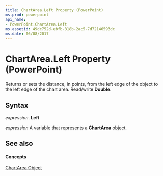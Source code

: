 ```yaml
---
title: ChartArea.Left Property (PowerPoint)
ms.prod: powerpoint
api_name:
- PowerPoint.ChartArea.Left
ms.assetid: 49dc752d-ebfb-318b-2ac5-7d72146593dc
ms.date: 06/08/2017
---
```



# ChartArea.Left Property (PowerPoint)

Returns or sets the distance, in points, from the left edge of the object to the left edge of the chart area. Read/write **Double**.


## Syntax

 _expression_. **Left**

 _expression_ A variable that represents a **[ChartArea](chartarea-object-powerpoint.md)** object.


## See also


#### Concepts


[ChartArea Object](chartarea-object-powerpoint.md)

